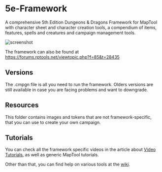# 5e-Framework

A comprehensive 5th Edition Dungeons & Dragons Framework for MapTool with character sheet and character creation tools, a compendium of items, features, spells and creatures and campaign management tools.

![screenshot](/Resources/Wiki/Screenshot_Cover.png)

The framework can also be found at https://forums.rptools.net/viewtopic.php?f=85&t=28435

## Versions

The .cmpgn file is all you need to run the framework. Olders versions are still available in case you are facing problems and want to downgrade.

## Resources

This folder contains images and tokens that are not framework-specific, that you can use to create your own campaign.

## Tutorials

You can check all the framework specific videos in the article about [Video Tutorials](/5e-Framework/wiki/Video-Tutorials), as well as generic MapTool tutorials.

Other than that, you can find help on various tools at the [wiki](/5e-Framework/wiki).
